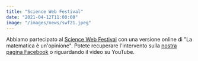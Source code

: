 ```yaml
---
title: "Science Web Festival"
date: "2021-04-12T11:00:00"
image: "/images/news/swf21.jpeg"
---
```


Abbiamo partecipato al [Science Web Festival][1] con una versione online di "La matematica è un'opinione".
Potete recuperare l'intervento sulla [nostra pagina Facebook][2] o riguardando il video su YouTube.

[1]: https://www.sciencewebfestival.it/
[2]: https://www.facebook.com/pigreco.luogoideale
[3]: https://www.youtube.com/watch?v=OyFNS9iSS5I
